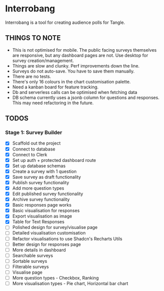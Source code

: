 # Interrobang

Interrobang is a tool for creating audience polls for Tangle.

## THINGS TO NOTE

- This is not optimised for mobile. The public facing surveys themselves are responsive, but any dashboard pages are not. Use desktop for survey creation/management.
- Things are slow and clunky. Perf improvements down the line.
- Surveys do not auto-save. You have to save them manually.
- There are no tests.
- There's only 16 colours in the chart customisation palette.
- Need a kanban board for feature tracking.
- Db and serverless calls can be optimised when fetching data
- DB schema currently uses a jsonb column for questions and responses. This may need refactoring in the future.

## TODOS

### Stage 1: Survey Builder

- [x] Scaffold out the project
- [x] Connect to database
- [x] Connect to Clerk
- [x] Set up auth + protected dashboard route
- [x] Set up database schemas
- [x] Create a survey with 1 question
- [x] Save survey as draft functionality
- [x] Publish survey functionality
- [x] Add more question types
- [x] Edit published survey functionality
- [x] Archive survey functionality
- [x] Basic responses page works
- [x] Basic visualisation for responses
- [x] Export visualisation as image
- [x] Table for Text Responses
- [ ] Polished design for survey/visualise page
- [ ] Detailed visualisation customisation
- [ ] Refactor visualisations to use Shadcn's Recharts Utils
- [ ] Better design for responses page
- [ ] More details in dashboard
- [ ] Searchable surveys
- [ ] Sortable surveys
- [ ] Filterable surveys
- [ ] Visualise page
- [ ] More question types - Checkbox, Ranking
- [ ] More visualisation types - Pie chart, Horizontal bar chart
